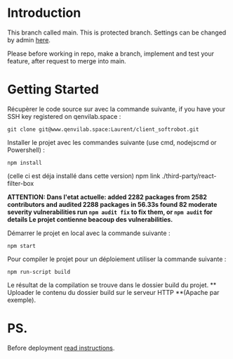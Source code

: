 # Introduction

This branch called main. This is protected branch. Settings can be changed by admin [here](https://www.qenvilab.space/laurent/client_softrobot/-/settings/repository).

Please before working in repo, make a branch, implement and test your feature, after request to merge into main.

# Getting Started

Récupèrer le code source sur avec la commande suivante, if you have your SSH key registered on qenvilab.space :

```
git clone git@www.qenvilab.space:Laurent/client_softrobot.git
```

Installer le projet avec les commandes suivante (use cmd, nodejscmd or Powershell) :

```
npm install
```

(celle ci est déja installé dans cette version) npm link ./third-party/react-filter-box

**ATTENTION: Dans l'etat actuelle:
added 2282 packages from 2582 contributors and audited 2288 packages in 56.33s
found 82 moderate severity vulnerabilities
  run `npm audit fix` to fix them, or `npm audit` for details
Le projet contienne beacoup des vulnerabilities.**


Démarrer le projet en local avec la commande suivante :
```
npm start
```

Pour compiler le projet pour un déploiement utiliser la commande suivante :
```
npm run-script build
```

Le résultat de la compilation se trouve dans le dossier build du projet.
** Uploader le contenu du dossier build sur le serveur HTTP **(Apache par exemple).

# PS.
Before deployment [read instructions](https://developer.mozilla.org/en-US/docs/Learn/Tools_and_testing/Understanding_client-side_tools/Deployment).
